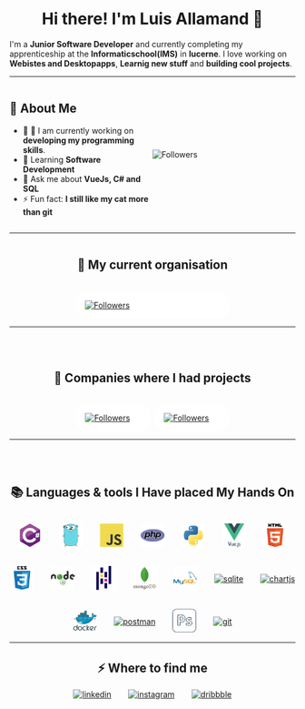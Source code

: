<p><img align="center" src="https://images.unsplash.com/photo-1605379399642-870262d3d051?q=80&w=2106&auto=format&fit=crop&ixlib=rb-4.0.3&ixid=M3wxMjA3fDB8MHxwaG90by1wYWdlfHx8fGVufDB8fHx8fA%3D%3D" alt="" /></p>
<!-- Greet -->
<div align="center">
 <h1>Hi there! I'm Luis Allamand 👋</h1>
</div>

I'm a **Junior Software Developer** and currently completing my apprenticeship at the **Informaticschool(IMS)** in **lucerne**. I love working on **Webistes and Desktopapps**, **Learnig new stuff** and **building cool projects**.

---
<div style="display: flex; align-items: center;">
  <div style="flex: 1;">
    <h2> 🚀 About Me </h2>
    <ul>
      <li>🎯 🌱 I am currently working on <strong>developing my programming skills</strong>.</li>
      <li>📖 Learning <strong>Software Development</strong></li>
      <li>💬 Ask me about <strong>VueJs, C# and SQL</strong></li>
      <li>⚡ Fun fact: <strong>I still like my cat more than git</strong></li>
    </ul>
  </div>
  <div style="flex: 1;">
<img width="300px" alt="Followers" title="Follow me on GitHub" src="https://images.unsplash.com/photo-1505238680356-667803448bb6?q=80&w=2070&auto=format&fit=crop&ixlib=rb-4.0.3&ixid=M3wxMjA3fDB8MHxwaG90by1wYWdlfHx8fGVufDB8fHx8fA%3D%3D" style="max-width: 100%;">
  </div>
</div>

---
<div class="currentOG" style="display: flex; align-items: center; justify-content: center; flex-direction: row; flex-wrap: wrap; gap: 30px">
    <div style="display: flex; align-items: center; justify-content: center; flex-direction: column;">
        <h2> 🏫 My current organisation </h2>
        <br>
        <a href="https://beruf.lu.ch/Berufslehre/Berufslehre_im_Betrieb/Berufsfachschule/berufsbildungszentren/fmz/fmz_ausbildung/Informatikmittelschule" style="background: #fff; width: 90%; border-radius: 18px; padding: 15px;">
            <img width="300px" alt="Followers" title="Follow me on GitHub" src="https://www.edu.ch/media/wysiwyg/edu/schulen/fmz.png?v=1"  style="max-width: 100%;">
        </a>
    </div>
    
</div>
<hr><br><br>        
<h2 style="display: flex; align-items: center; justify-content: center; "> 🏬 Companies where I had projects</h2>
<br>
<div class="currentOG" style="display: flex; align-items: center; justify-content: center; flex-direction: row; flex-wrap: wrap; gap: 30px">
    <div style="display: flex; align-items: center; justify-content: center; flex-direction: column;">
        <a href="https://beruf.lu.ch/Berufslehre/Berufslehre_im_Betrieb/Berufsfachschule/berufsbildungszentren/fmz/fmz_ausbildung/Informatikmittelschule" style="background: #fff; width: 90%; border-radius: 18px; padding: 15px;">
            <img width="300px" alt="Followers" title="Follow me on GitHub" src="https://www.bernhackt.ch/_astro/transgourmet-transp.VLHW25Ch_Z2doVpP.webp" style="max-width: 100%;">
        </a>
    </div>
        <div style="display: flex; align-items: center; justify-content: center; flex-direction: column;">
        <a href="https://screencom.ch/" style="background: #fff; width: 90%; border-radius: 18px; padding: 15px;">
            <img width="300px" alt="Followers" title="Follow me on GitHub" src="https://www.hellergrafik.ch/media/img/work/vocom/VOCOM-1-2500.jpg" style="max-width: 100%;">
        </a>
    </div>
</div>
<hr><br><br>
<!-- Language skills -->
<h2 style="display: flex; align-items: center; justify-content: center; "> 📚 Languages & tools I Have placed My Hands On</h2>
<br>
<div class="currentOG" style="display: flex; align-items: center; justify-content: center; flex-direction: row; flex-wrap: wrap; gap: 30px">
    <a target="_blank" href="https://raw.githubusercontent.com/devicons/devicon/master/icons/csharp/csharp-original.svg" style="display: inline-block;"><img src="https://raw.githubusercontent.com/devicons/devicon/master/icons/csharp/csharp-original.svg" alt="csharp" width="42" height="42" /></a>
    <a target="_blank" href="https://raw.githubusercontent.com/devicons/devicon/master/icons/go/go-original.svg" style="display: inline-block;"><img src="https://raw.githubusercontent.com/devicons/devicon/master/icons/go/go-original.svg" alt="go" width="42" height="42" /></a>
    <a target="_blank" href="https://raw.githubusercontent.com/devicons/devicon/master/icons/javascript/javascript-original.svg" style="display: inline-block;"><img src="https://raw.githubusercontent.com/devicons/devicon/master/icons/javascript/javascript-original.svg" alt="javascript" width="42" height="42" /></a>
    <a target="_blank" href="https://raw.githubusercontent.com/devicons/devicon/master/icons/php/php-original.svg" style="display: inline-block;"><img src="https://raw.githubusercontent.com/devicons/devicon/master/icons/php/php-original.svg" alt="php" width="42" height="42" /></a>
    <a target="_blank" href="https://raw.githubusercontent.com/devicons/devicon/master/icons/python/python-original.svg" style="display: inline-block;"><img src="https://raw.githubusercontent.com/devicons/devicon/master/icons/python/python-original.svg" alt="python" width="42" height="42" /></a>
    <a target="_blank" href="https://raw.githubusercontent.com/devicons/devicon/master/icons/vuejs/vuejs-original-wordmark.svg" style="display: inline-block;"><img src="https://raw.githubusercontent.com/devicons/devicon/master/icons/vuejs/vuejs-original-wordmark.svg" alt="vuejs" width="42" height="42" /></a>
    <a target="_blank" href="https://raw.githubusercontent.com/devicons/devicon/master/icons/html5/html5-original-wordmark.svg" style="display: inline-block;"><img src="https://raw.githubusercontent.com/devicons/devicon/master/icons/html5/html5-original-wordmark.svg" alt="html5" width="42" height="42" /></a>
    <a target="_blank" href="https://raw.githubusercontent.com/devicons/devicon/master/icons/css3/css3-original-wordmark.svg" style="display: inline-block;"><img src="https://raw.githubusercontent.com/devicons/devicon/master/icons/css3/css3-original-wordmark.svg" alt="css3" width="42" height="42" /></a>
    <a target="_blank" href="https://raw.githubusercontent.com/devicons/devicon/master/icons/nodejs/nodejs-original-wordmark.svg" style="display: inline-block;"><img src="https://raw.githubusercontent.com/devicons/devicon/master/icons/nodejs/nodejs-original-wordmark.svg" alt="nodejs" width="42" height="42" /></a>
    <a target="_blank" href="https://raw.githubusercontent.com/devicons/devicon/2ae2a900d2f041da66e950e4d48052658d850630/icons/pandas/pandas-original.svg" style="display: inline-block;"><img src="https://raw.githubusercontent.com/devicons/devicon/2ae2a900d2f041da66e950e4d48052658d850630/icons/pandas/pandas-original.svg" alt="pandas" width="42" height="42" /></a>
    <a target="_blank" href="https://raw.githubusercontent.com/devicons/devicon/master/icons/mongodb/mongodb-original-wordmark.svg" style="display: inline-block;"><img src="https://raw.githubusercontent.com/devicons/devicon/master/icons/mongodb/mongodb-original-wordmark.svg" alt="mongodb" width="42" height="42" /></a>
    <a target="_blank" href="https://raw.githubusercontent.com/devicons/devicon/master/icons/mysql/mysql-original-wordmark.svg" style="display: inline-block;"><img src="https://raw.githubusercontent.com/devicons/devicon/master/icons/mysql/mysql-original-wordmark.svg" alt="mysql" width="42" height="42" /></a>
    <a target="_blank" href="https://www.vectorlogo.zone/logos/sqlite/sqlite-icon.svg" style="display: inline-block;"><img src="https://www.vectorlogo.zone/logos/sqlite/sqlite-icon.svg" alt="sqlite" width="42" height="42" /></a>
    <a target="_blank" href="https://www.chartjs.org/media/logo-title.svg" style="display: inline-block;"><img src="https://www.chartjs.org/media/logo-title.svg" alt="chartjs" width="42" height="42" /></a>
    <a target="_blank" href="https://raw.githubusercontent.com/devicons/devicon/master/icons/docker/docker-original-wordmark.svg" style="display: inline-block;"><img src="https://raw.githubusercontent.com/devicons/devicon/master/icons/docker/docker-original-wordmark.svg" alt="docker" width="42" height="42" /></a>
    <a target="_blank" href="https://www.vectorlogo.zone/logos/getpostman/getpostman-icon.svg" style="display: inline-block;"><img src="https://www.vectorlogo.zone/logos/getpostman/getpostman-icon.svg" alt="postman" width="42" height="42" /></a>
    <a target="_blank" href="https://raw.githubusercontent.com/devicons/devicon/master/icons/photoshop/photoshop-line.svg" style="display: inline-block;"><img src="https://raw.githubusercontent.com/devicons/devicon/master/icons/photoshop/photoshop-line.svg" alt="photoshop" width="42" height="42" /></a>
    <a target="_blank" href="https://www.vectorlogo.zone/logos/git-scm/git-scm-icon.svg" style="display: inline-block;"><img src="https://www.vectorlogo.zone/logos/git-scm/git-scm-icon.svg" alt="git" width="42" height="42" /></a>
</div>
<hr>
<h2 style="display: flex; align-items: center; justify-content: center; "> ⚡️ Where to find me</h2>
<div class="currentOG" style="display: flex; align-items: center; justify-content: center; flex-direction: row; flex-wrap: wrap; gap: 30px">
    <a target="_blank" href="https://www.linkedin.com/in/luis-allamand-b01637352" style="display: inline-block;"><img src="https://img.shields.io/badge/linkedin-logo?style=for-the-badge&logo=linkedin&logoColor=white&color=#0a77b6" alt="linkedin" /></a>
        <a target="_blank" href="https://www.instagram.com/https://www.instagram.com/luis_sui1866/" style="display: inline-block;"><img src="https://img.shields.io/badge/instagram-logo?style=for-the-badge&logo=instagram&logoColor=white&color=#F35369" alt="instagram" /></a>
        <a target="_blank" href="https://www.dribbble.com/LuisAll12" style="display: inline-block;"><img src="https://img.shields.io/badge/dribbble-logo?style=for-the-badge&logo=dribbble&logoColor=white&color=#ea64d9" alt="dribbble" /></a>
</div>

